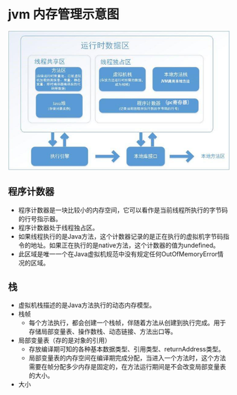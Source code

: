 # jvm 内存管理示意图

![jvm_runtime](../img/jvm_runtime.jpg "内存管理示意图")

## 程序计数器

* 程序计数器是一块比较小的内存空间，它可以看作是当前线程所执行的字节码的行号指示器。
* 程序计数器处于线程独占区。
* 如果线程执行的是Java方法，这个计数器记录的是正在执行的虚拟机字节码指令的地址。如果正在执行的是native方法，这个计数器的值为undefined。
* 此区域是唯一一个在Java虚拟机规范中没有规定任何OutOfMemoryError情况的区域。

## 栈

* 虚拟机栈描述的是Java方法执行的动态内存模型。
* 栈帧
  * 每个方法执行，都会创建一个栈帧，伴随着方法从创建到执行完成。用于存储局部变量表、操作数栈、动态链接、方法出口等。
* 局部变量表（存的是对象的引用）
  * 存放编译期可知的各种基本数据类型、引用类型、returnAddress类型。
  * 局部变量表的内存空间在编译期完成分配，当进入一个方法时，这个方法需要在帧分配多少内存是固定的，在方法运行期间是不会改变局部变量表的大小。
* 大小